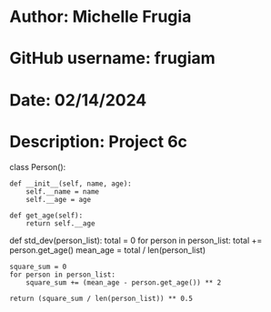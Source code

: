 # Author: Michelle Frugia
# GitHub username: frugiam
# Date: 02/14/2024
# Description: Project 6c

class Person():

    def __init__(self, name, age):
        self.__name = name
        self.__age = age

    def get_age(self):
        return self.__age

def std_dev(person_list):
    total = 0
    for person in person_list:
        total += person.get_age()
    mean_age = total / len(person_list)

    square_sum = 0
    for person in person_list:
        square_sum += (mean_age - person.get_age()) ** 2

    return (square_sum / len(person_list)) ** 0.5
